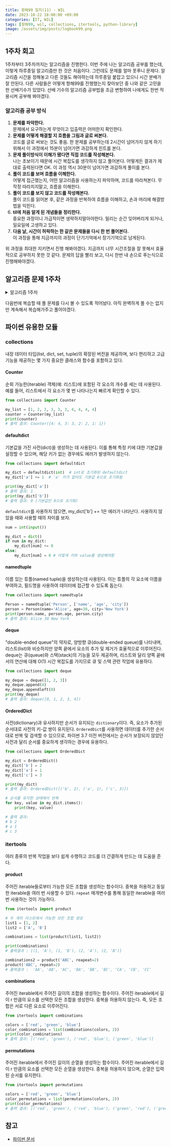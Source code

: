 ```yaml
---
title: 항해99 일지(11) - WIL
date: 2023-10-22 18:00:00 +09:00
categories: [IT, WIL]
tags: [항해99, wil, collections, itertools, python-library]
image: /assets/img/posts/logbook99.png
---
```


## 1주차 회고
1주차부터 3주차까지는 알고리즘을 진행한다. 이번 주에 나는 알고리즘 공부를 했는데, 이렇게 하루종일 알고리즘만 한 것은 처음이다. 그런데도 문제를 얼마 못푸니 문제다. 알고리즘 시간을 정해놓고 다른 것들도 해야하는데 하루종일 붙잡고 있으니 시간 분배가 잘 안된다. 다른 사람들은 어떻게 항해99를 진행했는지 찾아보던 중 나와 같은 고민을 한 선배기수가 있었다. 선배 기수의 알고리즘 공부법을 조금 변형하여 나에게도 한번 적용시켜 공부해 봐야겠다.

### 알고리즘 공부 방식

1. **문제를 파악한다.**    
문제에서 요구하는게 무엇이고 입출력은 어떠한지 확인한다.
2. **문제를 어떻게 해결할 지 흐름을 그림과 글로 써본다.**    
코드를 글로 써보는 것도 좋음. 한 문제를 공부하는데 2시간이 넘어가지 않게 하기 위해서 이 과정에서 15분이 넘어가면 과감하게 힌트를 본다.
3. **문제 풀이방식이 이해가 됐다면 직접 코드를 작성해본다.**    
나는 초보이기 때문에 시간 복잡도를 생각하지 않고 풀어본다. 어떻게든 결과가 제대로 출력된다면 OK. 이 과정 역시 30분이 넘어가면 과감하게 풀이를 본다.
4. **풀이 코드를 보며 흐름을 이해한다.**    
어떻게 접근했는지, 어떤 알고리즘을 사용하는지 파악하며, 코드를 따라쳐본다. 무작정 따라치지말고, 흐름을 이해한다.
5. **풀이 코드를 보지 않고 코드를 작성해본다.**    
풀이 코드를 읽어본 후, 같은 과정을 반복하여 흐름을 이해하고, 손과 머리에 해결방법을 익힌다.
6. **til에 처음 알게 된  개념들을 정리한다.**    
중요한  과정이니 가급적이면 생략하지말아야한다. 밀리는 순간 잊어버리게 되거나, 일요일에 고생하고 있다.
7. **다음 날, 시간이 허락하는 한 같은 문제들을 다시 한 번 풀어본다.**    
이 과정을 통해 지금까지의 과정이 단기기억에서 장기기억으로 남게된다.
    
위 과정을 최대한 지키면서 진행 해봐야겠다. 지금까지 너무 시간조절을 잘 못해서 효율적으로 공부하지 못한 것 같다. 문제의 답을 빨리 보고, 다시 한번 내 손으로 푸는식으로 진행해봐야겠다.

## 알고리즘 문제 1주차
<details>
<summary> 알고리즘 1주차 </summary>

<div markdown="1">

    - 1회차 : **알고리즘 개요**
            - 그룹 애너그램
            - 가장 긴 팰린드롬 부분 문자열
            - 세 수의 합
            - 배열 파티션
    - 2회차 : **8장 연결 리스트**
        - 과제
            - 역순 연결 리스트 https://leetcode.com/problems/reverse-linked-list/
            - 두 정렬 리스트의 병합 https://leetcode.com/problems/merge-two-sorted-lists/
            - 홀짝 연결 리스트https://leetcode.com/problems/odd-even-linked-list/
    - 3회차 : **9장 스택**
        - 과제
            - 중복 문자 제거 https://leetcode.com/problems/remove-duplicate-letters
            - 일일 온도 https://leetcode.com/problems/daily-temperatures
        - 추가 과제
            - https://www.acmicpc.net/problem/9012
            - https://www.acmicpc.net/problem/1874
    - 4회차 : **9장 큐**
        - 과제
            - 큐를 이용한 스택 구현 https://leetcode.com/problems/implement-stack-using-queues
            - 스택을 이용한 큐 구현 https://leetcode.com/problems/implement-queue-using-stacks
            - 원형 큐 디자인 https://leetcode.com/problems/design-circular-queue
        - 추가 과제
            - https://www.acmicpc.net/problem/2164
            - https://www.acmicpc.net/problem/1966
    - 5회차 : **11장 해시 테이블**
        - 과제
            - 해시맵 디자인 https://leetcode.com/problems/design-hashmap
            - 보석과 돌 https://leetcode.com/problems/jewels-and-stones
            - 중복 문자가 없는 가장 긴 부분 문자열 https://leetcode.com/problems/longest-substring-without-repeating-characters
            - 상위 K 빈도 요소 https://leetcode.com/problems/top-k-frequent-elements
        - 추가 과제
            - https://www.acmicpc.net/problem/1920
            - https://www.acmicpc.net/problem/17219
    - 6회차 : **12장 그래프 + DFS**
        - 과제
            - 섬의 개수 https://leetcode.com/problems/number-of-islands
            - 전화번호 문자 조합 https://leetcode.com/problems/letter-combinations-of-a-phone-number
            - 순열 https://leetcode.com/problems/permutations
            - 조합 https://leetcode.com/problems/combinations
        - 추가 과제
            - https://www.acmicpc.net/problem/2667
            - https://www.acmicpc.net/problem/2606
</div>
</details>

다음번에 복습할 때 풀 문제를 다시 볼 수 있도록 적어놨다. 아직 완벽하게 풀 수는 없지만 계속해서 복습해가주고 풀어야겠다.

## 파이썬 유용한 모듈
### collections
내장 데이터 타입(list, dict, set, tuple)의 확장된 버전을 제공하며, 보다 편리하고 고급 기능을 제공하는 몇 가지 중요한 클래스와 함수를 포함하고 있다.

#### Counter
순회 가능한(iterable) 객체(예: 리스트)에 포함된 각 요소의 개수를 세는 데 사용된다. 예를 들어, 리스트에서 각 요소가 몇 번 나타나는지 빠르게 확인할 수 있다.
```python
from collections import Counter

my_list = [1, 2, 2, 3, 3, 3, 4, 4, 4, 4]
counter = Counter(my_list)
print(counter)
# 출력 결과: Counter({4: 4, 3: 3, 2: 2, 1: 1})
```

#### defaultdict
기본값을 가진 사전(dict)을 생성하는 데 사용된다. 이를 통해 특정 키에 대한 기본값을 설정할 수 있으며, 해당 키가 없는 경우에도 에러가 발생하지 않는다.
```python
from collections import defaultdict

my_dict = defaultdict(int)  # int로 초기화된 defaultdict
my_dict['a'] += 1  # 'a' 키가 없어도 기본값 0으로 초기화됨

print(my_dict['a'])
# 출력 결과: 1
print(my_dict['b'])
# 출력 결과: 0 (기본값인 0으로 초기화)
```

`defaultdict`를 사용하지 않으면, my_dict['b'] += 1은 에러가 나타난다. 사용하지 않았을 때와 사용할 때의 차이를 보자.

```python
num = int(input())

my_dict = dict()
if num in my_dict:
	my_dict[num] += 0
else:
	my_dict[num] = 0 # 이렇게 키와 value를 생성해야함
```

#### namedtuple
이름 있는 튜플(named tuple)을 생성하는데 사용된다. 이는 튜플의 각 요소에 이름을 부여하고, 필드명을 사용하여 데이터에 접근할 수 있도록 돕는다.
```python
from collections import namedtuple

Person = namedtuple('Person', ['name', 'age', 'city'])
person = Person(name='Alice', age=30, city='New York')
print(person.name, person.age, person.city)
# 출력 결과: Alice 30 New York
```

#### deque
"double-ended queue"의 약자로, 양방향 큐(double-ended queue)를 나타내며, 리스트(list)와 비슷하지만 양쪽 끝에서 요소의 추가 및 제거가 효율적으로 이루어진다. deque는 큐(queue)와 스택(stack)의 기능을 모두 제공하며, 리스트와 달리 양쪽 끝에서의 연산에 대해 O(1) 시간 복잡도를 가지므로 큐 및 스택 관련 작업에 유용하다.

```python
from collections import deque

my_deque = deque([1, 2, 3])
my_deque.append(4)
my_deque.appendleft(0)
print(my_deque)
# 출력 결과: deque([0, 1, 2, 3, 4])
```

#### OrderedDict
사전(dictionary)과 유사하지만 순서가 유지되는 `dictionary`이다. 즉, 요소가 추가된 순서대로 사전의 키-값 쌍이 유지된다. `OrderedDict`를 사용하면 데이터를 추가한 순서대로 반복 및 검색할 수 있으므로, 파이썬 3.7 이전 버전에서는 순서가 보장되지 않았던 사전과 달리 순서를 중요하게 생각하는 경우에 유용하다.

```python
from collections import OrderedDict

my_dict = OrderedDict()
my_dict['b'] = 2
my_dict['a'] = 1
my_dict['c'] = 3

print(my_dict)
# 출력 결과: OrderedDict([('b', 2), ('a', 1), ('c', 3)])

# 순서를 유지한 상태에서 반복
for key, value in my_dict.items():
    print(key, value)

# 출력 결과:
# b 2
# a 1
# c 3
```

### itertools
여러 종류의 반복 작업을 보다 쉽게 수행하고 코드를 더 간결하게 만드는 데 도움을 준다.

#### product
주어진 iterable들로부터 가능한 모든 조합을 생성하는 함수이다.
중복을 허용하고 동일한 iterable을 여러 번 사용할 수 있다.
`repeat` 매개변수를 통해 동일한 iterable을 여러 번 사용하는 것이 가능하다.
```python
from itertools import product

# 두 개의 리스트에서 가능한 모든 조합 생성
list1 = [1, 2]
list2 = ['A', 'B']

combinations = list(product(list1, list2))

print(combinations)
# 출력결과 : [(1, 'A'), (1, 'B'), (2, 'A'), (2, 'B')]

combinations2 = product('ABC', reapeat=2)
product('ABC', repeat=2) 
# 출력결과 :  'AA', 'AB', 'AC', 'BA', 'BB', 'BC', 'CA', 'CB', 'CC'
```

#### combinations
주어진 iterable에서 주어진 길이의 조합을 생성하는 함수이다.
주어진 iterable에서 길이 r 만큼의 요소를 선택한 모든 조합을 생성한다. 중복을 허용하지 않는다. 즉, 모든 조합은 서로 다른 요소로 이루어진다.

```python
from itertools import combinations

colors = ['red', 'green', 'blue']
color_combinations = list(combinations(colors, 2))
print(color_combinations)
# 출력 결과: [('red', 'green'), ('red', 'blue'), ('green', 'blue')]
```

#### permutations
주어진 iterable에서 주어진 길이의 순열을 생성하는 함수이다. 주어진 iterable에서 길이 r 만큼의 요소를 선택한 모든 순열을 생성한다. 중복을 허용하지 않으며, 순열은 입력된 순서를 유지한다.

```python
from itertools import permutations

colors = ['red', 'green', 'blue']
color_permutations = list(permutations(colors, 2))
print(color_permutations)
# 출력 결과: [('red', 'green'), ('red', 'blue'), ('green', 'red'), ('green', 'blue'), ('blue', 'red'), ('blue', 'green')]
```

## 참고
+ [파이썬 문서](https://docs.python.org/ko/3/library/collections.html)